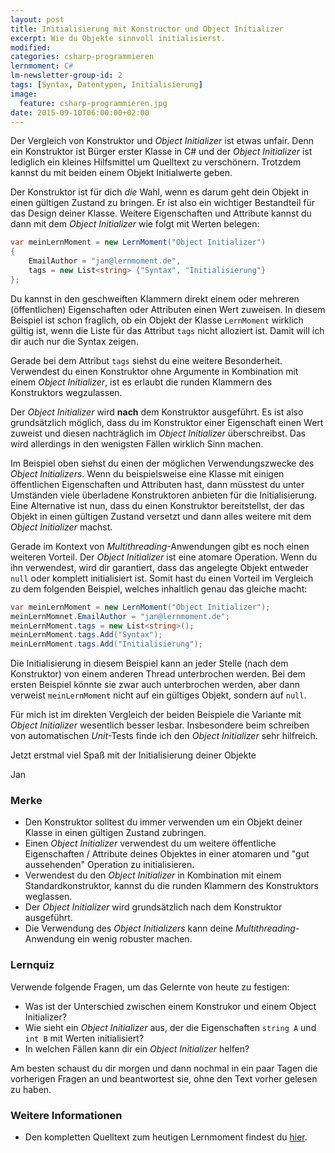 ```yaml
---
layout: post
title: Initialisierung mit Konstructor und Object Initializer
excerpt: Wie du Objekte sinnvoll initialisierst.
modified:
categories: csharp-programmieren
lernmoment: C#
lm-newsletter-group-id: 2
tags: [Syntax, Datentypen, Initialisierung]
image:
  feature: csharp-programmieren.jpg
date: 2015-09-10T06:00:00+02:00
---
```


Der Vergleich von Konstruktor und *Object Initializer* ist etwas unfair. Denn ein Konstruktor ist Bürger erster Klasse in C# und der *Object Initializer* ist lediglich ein kleines Hilfsmittel um Quelltext zu verschönern. Trotzdem kannst du mit beiden einem Objekt Initialwerte geben.

Der Konstruktor ist für dich *die* Wahl, wenn es darum geht dein Objekt in einen gültigen Zustand zu bringen. Er ist also ein wichtiger Bestandteil für das Design deiner Klasse. Weitere Eigenschaften und Attribute kannst du dann mit dem *Object Initializer* wie folgt mit Werten belegen:

```cs
var meinLernMoment = new LernMoment("Object Initializer")
{
	EmailAuthor = "jan@lernmoment.de",
	tags = new List<string> {"Syntax", "Initialisierung"}
};
```

Du kannst in den geschweiften Klammern direkt einem oder mehreren (öffentlichen) Eigenschaften oder Attributen einen Wert zuweisen. In diesem Beispiel ist schon fraglich, ob ein Objekt der Klasse `LernMoment` wirklich gültig ist, wenn die Liste für das Attribut `tags` nicht alloziert ist. Damit will ich dir auch nur die Syntax zeigen.

Gerade bei dem Attribut `tags` siehst du eine weitere Besonderheit. Verwendest du einen Konstruktor ohne Argumente in Kombination mit einem *Object Initializer*, ist es erlaubt die runden Klammern des Konstruktors wegzulassen.

Der *Object Initializer* wird **nach** dem Konstruktor ausgeführt. Es ist also grundsätzlich möglich, dass du im Konstruktor einer Eigenschaft einen Wert zuweist und diesen nachträglich im *Object Initializer* überschreibst. Das wird allerdings in den wenigsten Fällen wirklich Sinn machen.

Im Beispiel oben siehst du einen der möglichen Verwendungszwecke des *Object Initializers*. Wenn du beispielsweise eine Klasse mit einigen öffentlichen Eigenschaften und Attributen hast, dann müsstest du unter Umständen viele überladene Konstruktoren anbieten für die Initialisierung. Eine Alternative ist nun, dass du einen Konstruktor bereitstellst, der das Objekt in einen gültigen Zustand versetzt und dann alles weitere mit dem *Object Initializer* machst.

Gerade im Kontext von *Multithreading*-Anwendungen gibt es noch einen weiteren Vorteil. Der *Object Initializer* ist eine atomare Operation. Wenn du ihn verwendest, wird dir garantiert, dass das angelegte Objekt entweder `null` oder komplett initialisiert ist.  Somit hast du einen Vorteil im Vergleich zu dem folgenden Beispiel, welches inhaltlich genau das gleiche macht:

```cs
var meinLernMoment = new LernMoment("Object Initializer");
meinLernMomnet.EmailAuthor = "jan@lernmoment.de";
meinLernMoment.tags = new List<string>();
meinLernMoment.tags.Add("Syntax");
meinLernMoment.tags.Add("Initialisierung");
```

Die Initialisierung in diesem Beispiel kann an jeder Stelle (nach dem Konstruktor) von einem anderen Thread unterbrochen werden. Bei dem ersten Beispiel könnte sie zwar auch unterbrochen werden, aber dann verweist `meinLernMoment` nicht auf ein gültiges Objekt, sondern auf `null`. 

Für mich ist im direkten Vergleich der beiden Beispiele die Variante mit *Object Initializer* wesentlich besser lesbar. Insbesondere beim schreiben von automatischen *Unit*-Tests finde ich den *Object Initializer* sehr hilfreich.

Jetzt erstmal viel Spaß mit der Initialisierung deiner Objekte

Jan


### Merke

-	Den Konstruktor solltest du immer verwenden um ein Objekt deiner Klasse in einen gültigen Zustand zubringen.
-	Einen *Object Initializer* verwendest du um weitere öffentliche Eigenschaften / Attribute deines Objektes in einer atomaren und "gut aussehenden" Operation zu initialisieren.
-	Verwendest du den *Object Initializer* in Kombination mit einem Standardkonstruktor, kannst du die runden Klammern des Konstruktors weglassen.
-	Der *Object Initializer* wird grundsätzlich nach dem Konstruktor ausgeführt.
-	Die Verwendung des *Object Initializers* kann deine *Multithreading*-Anwendung ein wenig robuster machen.

### Lernquiz 

Verwende folgende Fragen, um das Gelernte von heute zu festigen:

-	Was ist der Unterschied zwischen einem Konstrukor und einem Object Initializer?
-	Wie sieht ein *Object Initializer* aus, der die Eigenschaften `string A` und `int B` mit Werten initialisiert?
-	In welchen Fällen kann dir ein *Object Initializer* helfen?

Am besten schaust du dir morgen und dann nochmal in ein paar Tagen die vorherigen Fragen an und beantwortest sie, ohne den Text vorher gelesen zu haben.

### Weitere Informationen

-	Den kompletten Quelltext zum heutigen Lernmoment findest du [hier](https://github.com/LernMoment/csharp/tree/master/tbd).

